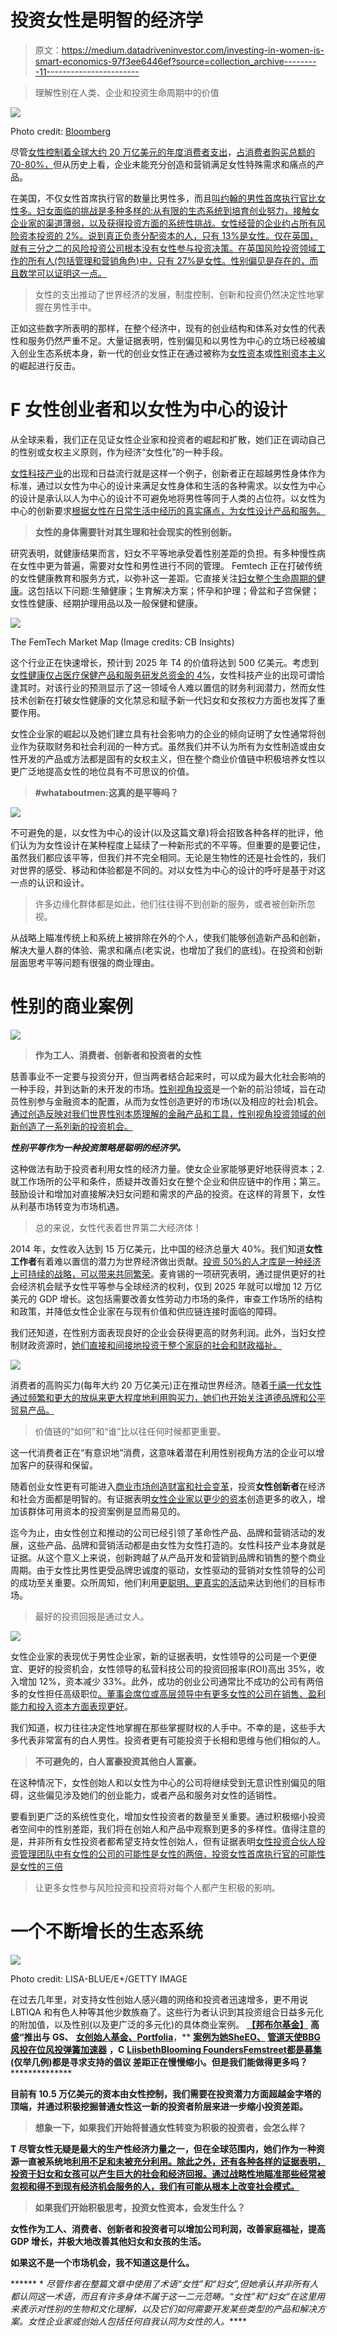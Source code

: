 # 投资女性是明智的经济学

> 原文：<https://medium.datadriveninvestor.com/investing-in-women-is-smart-economics-97f3ee6446ef?source=collection_archive---------11----------------------->

> 理解性别在人类、企业和投资生命周期中的价值

![](img/2d028daab58f3053ec56627fefe434b8.png)

Photo credit: [Bloomberg](http://fortune.com/2016/05/03/bloomberg-gender-equality-index/)

尽管[女性控制着全球大约 20 万亿美元的年度消费者支出](https://hbr.org/2009/09/the-female-economy)，[占消费者购买总额的 70-80%，](https://www.forbes.com/sites/michelleking/2017/05/24/want-a-piece-of-the-18-trillion-dollar-female-economy-start-with-gender-bias/#6fa937866123)但从历史上看，企业未能充分创造和营销满足女性特殊需求和痛点的产品。

在美国，不仅女性首席执行官的数量比男性多，而且[叫约翰的男性首席执行官比女性多。妇女面临的挑战是多种多样的:从有限的生态系统到培育创业努力，接触女企业家的渠道薄弱，以及获得投资方面的系统性挑战。女性经营的企业约占所有风险资本投资的 2%。说到真正负责分配资本的人，只有 13%是女性。仅在英国，就有三分之二的风险投资公司根本没有女性参与投资决策。在英国风险投资领域工作的所有人(包括管理和营销角色)中，只有 27%是女性。性别偏见是存在的，而且数学可以证明这一点。](https://www.nytimes.com/interactive/2018/04/24/upshot/women-and-men-named-john.html)

> 女性的支出推动了世界经济的发展，制度控制、创新和投资仍然决定性地掌握在男性手中。

正如这些数字所表明的那样，在整个经济中，现有的创业结构和体系对女性的代表性和服务仍然严重不足。大量证据表明，性别偏见和以男性为中心的立场已经被编入创业生态系统本身，新一代的创业女性正在通过被称为[女性资本](https://www.femininecapital.com/the-book)或[性别资本主义](https://ssir.org/articles/entry/the_rise_of_gender_capitalism)的崛起进行反击。

# F **女性创业者和以女性为中心的设计**

从全球来看，我们正在见证女性企业家和投资者的崛起和扩散，她们正在调动自己的性别或女权主义原则，作为经济“女性化”的一种手段。

[女性科技产业](https://ww2.frost.com/frost-perspectives/femtechtime-digital-revolution-womens-health-market/)的出现和日益流行就是这样一个例子，创新者正在超越男性身体作为标准，通过以女性为中心的设计来满足女性身体和生活的各种需求。以女性为中心的设计是承认以人为中心的设计不可避免地将男性等同于人类的占位符。以女性为中心的创新要求[根据女性在日常生活中经历的真实痛点，为女性设计产品和服务。](http://www.refinery29.uk/2017/12/185994/rise-of-female-driven-economy-feminist-economics)

> **女性的身体需要针对其生理和社会现实的性别创新。**

研究表明，就健康结果而言，妇女不平等地承受着性别差距的负担。有多种慢性病在女性中更为普遍，需要对女性和男性进行不同的管理。 Femtech 正在打破传统的女性健康教育和服务方式，以弥补这一差距。它直接关注[妇女整个生命周期的健康](https://venturebeat.com/2017/02/05/the-rise-of-femtech-women-technology-and-trump/)。这包括以下问题:生殖健康；生育解决方案；怀孕和护理；骨盆和子宫保健；女性性健康、经期护理用品以及一般保健和健康。

![](img/47d4e475985e0be60c7d7565503ee339.png)

The FemTech Market Map (Image credits: CB Insights)

这个行业正在快速增长，预计到 2025 年 T4 的价值将达到 500 亿美元。考虑到[女性健康仅占医疗保健产品和服务研发总资金的 4%](https://www.forbes.com/)，女性科技产业的出现可谓恰逢其时。对该行业的预测显示了这一领域令人难以置信的财务利润潜力，然而女性技术创新在打破女性健康的文化禁忌和赋予新一代妇女和女孩权力方面也发挥了重要作用。

女性企业家的崛起以及她们建立具有社会影响力的企业的倾向证明了女性通常将创业作为获取财务和社会利润的一种方式。虽然我们并不认为所有为女性制造或由女性开发的产品或方法都是固有的女权主义，但在整个商业价值链中积极培养女性以更广泛地提高女性的地位具有不可思议的价值。

> **#whataboutmen:这真的是平等吗？**

![](img/f34d2601e538aa5fb71b4dcad525eccd.png)

不可避免的是，以女性为中心的设计(以及这篇文章)将会招致各种各样的批评，他们认为为女性设计在某种程度上延续了一种新形式的不平等。但重要的是要记住，虽然我们都应该平等，但我们并不完全相同。无论是生物性的还是社会性的，我们对世界的感受、移动和体验都是不同的。对以女性为中心的设计的呼吁是基于对这一点的认识和设计。

> 许多边缘化群体都是如此，他们往往得不到创新的服务，或者被创新所忽视。

从战略上瞄准传统上和系统上被排除在外的个人，使我们能够创造新产品和创新，解决大量人群的体验、需求和痛点(老实说，也增加了我们的底线)。在投资和创新层面思考平等问题有很强的商业理由。

# **性别的商业案例**

![](img/9ac684d9547478a4a347c083be89a365.png)

> **作为工人、消费者、创新者和投资者的女性**

慈善事业不一定要与投资分开，但当两者结合起来时，可以成为最大化社会影响的一种手段，并到达新的未开发的市场。[性别视角投资](https://ssir.org/articles/entry/mainstreaming_gender_lens_investing)是一个新的前沿领域，旨在动员性别参与金融资本的配置，从而为女性创造更好的市场(以及相应的社会)机会。[通过创造反映对我们世界性别本质理解的金融产品和工具，性别视角投资领域的创新创造了一系列新的投资机会。](https://indd.adobe.com/view/9b2f9581-74e2-45c9-891b-56a94684365c)

***性别平等作为一种投资策略是聪明的经济学。***

这种做法有助于投资者利用女性的经济力量。使女企业家能够更好地获得资本；2.就工作场所的公平和条件，质疑并改善妇女在整个企业和供应链中的作用；第三。鼓励设计和增加对直接解决妇女问题和需求的产品的投资。在这样的背景下，女性从利基市场转变为市场机遇。

> 总的来说，女性代表着世界第二大经济体！

2014 年，女性收入达到 15 万亿美元，比中国的经济总量大 40%。我们知道**女性工作者**有着难以置信的潜力为世界经济做出贡献。[投资 50%的人才库是一种经济上可持续的战略，可以带来共同繁荣](https://static1.squarespace.com/static/57287c5cab48de9c1e5884b5/t/574d85e7c6fc0859c452f326/1464698345065/GLI-FAQs.pdf)。麦肯锡的一项研究表明，通过提供更好的社会经济机会赋予女性平等参与全球经济的权利，仅到 2025 年就可以增加 12 万亿美元的 GDP 增长。这包括需要改善女性劳动力市场的条件，审查工作场所的结构和政策，并降低女性企业家在与现有价值和供应链连接时面临的障碍。

我们还知道，在性别方面表现良好的企业会获得更高的财务利润。此外，当妇女控制财政资源时，[她们直接和间接地投资于整个家庭的社会和财政福祉。](https://siteresources.worldbank.org/INTGENDER/Resources/GAPNov2.pdf)

![](img/c3cb8c8cc2d0706ad8890e12ba7f6d8f.png)

消费者的高购买力(每年大约 20 万亿美元)正在推动世界经济。随着[千禧一代女性通过频繁和更大的放纵来更大程度地利用购买力，她们也开始关注道德品牌和公平贸易产品。](https://www.marketingcharts.com/demographics-and-audiences/women-demographics-and-audiences-82773)

> 价值链的“如何”和“谁”比以往任何时候都更重要。

这一代消费者正在“有意识地”消费，这意味着潜在利用性别视角方法的企业可以增加客户的获得和保留。

随着创业女性更有可能进入[商业市场创造财富和社会变革](http://stanfordpress.typepad.com/blog/2015/04/the-feminist-entrepreneur.html)，投资**女性创新者**在经济和社会方面都是明智的。有证据表明[女性企业家以更少的资本](https://www.bcg.com/publications/2018/why-women-owned-startups-are-better-bet.aspx)创造更多的收入，增加该群体可用资本的投资案例是显而易见的。

迄今为止，由女性创立和推动的公司已经引领了革命性产品、品牌和营销活动的发展，这些产品、品牌和营销活动都是由女性为女性打造的。女性科技产业本身就是证据。从这个意义上来说，创新跨越了从产品开发和营销到品牌和销售的整个商业周期。由于女性比男性更受品牌忠诚度的驱动，女性驱动的营销对女性领导的公司的成功至关重要。众所周知，他们利用[更聪明、更真实的活动](https://www.forbes.com/sites/kathleengriffith/2018/02/27/how-to-build-brands-for-and-like-modern-women/#6b43e5143acc)来达到他们的目标市场。

> 最好的投资回报是通过女人。

![](img/9f4557416728a88f17379fd037ff74f1.png)

女性企业家的表现优于男性企业家，新的证据表明，女性领导的公司是一个更便宜、更好的投资机会，女性领导的私营科技公司的投资回报率(ROI)高出 35%，收入增加 12%，资本减少 33%。此外，成功的创业公司通常比不成功的公司有两倍多的女性担任高级职位[。董事会席位或高层领导中有更多](https://www.bloomberg.com/news/articles/2012-10-05/women-help-startups-succeed-dot-when-will-vcs-notice)[女性的公司在销售、盈利能力和投入资本方面表现更好](http://www.catalyst.org/media/companies-more-women-board-directors-experience-higher-financial-performance-according-latest)。

我们知道，权力往往决定性地掌握在那些掌握财权的人手中。不幸的是，这些手大多代表非常富有的白人男性。投资者更有可能投资于长相和思维与他们相似的人。

> **不可避免的，白人富豪投资其他白人富豪。**

在这种情况下，女性创始人和以女性为中心的公司将继续受到无意识性别偏见的阻碍，这些偏见涉及她们的创业能力，或者产品和服务对女性的适销性。

要看到更广泛的系统性变化，增加女性投资者的数量至关重要。通过积极缩小投资者空间中的性别差距，我们将在创始人和产品中观察到更多的多样性。值得注意的是，并非所有女性投资者都希望支持女性创始人，但有证据表明[女性投资合伙人投资管理团队中有女性的公司的可能性是女性的两倍，投资女性首席执行官的可能性是女性的三倍](https://hbr.org/2017/09/the-comprehensive-case-for-investing-more-vc-money-in-women-led-startups)

> 让更多女性参与风险投资和投资将对每个人都产生积极的影响。

# 一个不断增长的生态系统

![](img/1d1afe712496e58477a165079eab7ef8.png)

Photo credit: LISA-BLUE/E+/GETTY IMAGE

在过去几年里，对支持女性创始人感兴趣的网络和投资者迅速增多，更不用说 LBTIQA 和有色人种等其他少数族裔了。这些行为者认识到其投资组合日益多元化的附加值，以及性别(以及更广泛的多元化)的具体商业案例。 [**【邦布尔基金】**](https://techcrunch.com/2018/08/15/bumble-announces-a-fund-to-invest-in-women-led-businesses/) **高盛“推出与 GS、** [**女创始人基金、**](https://femalefoundersfund.com/)**[**Portfolia**](https://www.portfolia.co/)**，** [**案例为她**](http://www.thecaseforher.com/)**[**SheEO、**](https://sheeo.world/) [**管道天使**](http://pipelineangels.com/)**[**BBG 风投**](https://www.bbgventures.com/portfolio/)**[**在位风投**](https://www.reignvc.com/)**[**弹簧加速器**](http://www.springaccelerator.org/) **，C** [](http://www.criterioninstitute.org)[**Liisbeth**](https://www.liisbeth.com/)**[**Blooming Founders**](https://www.bloomslondon.com/)**[**Femstreet**](https://www.femstreet.com/)****[**都是募集**](https://www.allraise.org/) (仅举几例)都是寻求支持的倡议 差距正在慢慢缩小。但是我们能做得更多吗？******************

****目前有 10.5 万亿美元的资本由女性控制，我们需要在投资潜力方面超越金字塔的顶端，并通过积极挖掘普通女性这一新的投资者阶层来进一步缩小投资差距。****

> ****想象一下，如果我们开始将普通女性转变为积极的投资者，会怎么样？****

****T 尽管女性无疑是最大的生产性经济力量之一，但在全球范围内，她们作为一种资源一直被系统地[利用不足和未被充分利用。除此之外，还有各种各样的证据表明，投资于妇女和女孩可以产生巨大的社会和经济回报。通过战略性地瞄准那些经常被忽视和得不到现有经济机会服务的人，我们有可能从根本上改变社会模式。](https://ssir.org/articles/entry/the_rise_of_gender_capitalism)****

> ****如果我们开始积极思考，投资女性资本，会发生什么？****

****女性作为工人、消费者、创新者和投资者可以增加公司利润，改善家庭福祉，提高 GDP 增长，并极大地改善其他妇女和女孩的生活。****

****如果这不是一个市场机会，我不知道这是什么。****

****** * *尽管作者在整篇文章中使用了术语“女性”和“妇女”,但她承认并非所有人都认同这一术语，而且有许多身体不属于这一二元范畴。“女性”和“妇女”在这里用来表示对性别的生物和文化理解，以及它们如何需要开发某些类型的产品和解决方案。女性企业家或创始人包括任何自我认同为女性的人。*****